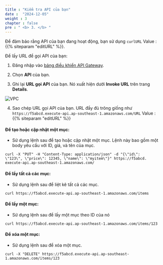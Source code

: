 ```yaml
---
title : "Kiểm tra API của bạn"
date :  "2024-12-05" 
weight : 3
chapter : false
pre : " <b> 3. </b> "
---
```


Để đảm bảo rằng API của bạn đang hoạt động, bạn sử dụng `curlURL` Value : {{% siteparam "editURL" %}}.

Để lấy URL để gọi API của bạn:

 1. Đăng nhập vào [bảng điều khiển API Gateway](https://console.aws.amazon.com/apigateway).

 2. Chọn **API** của bạn.

 3. Ghi lại **URL gọi API** của bạn. Nó xuất hiện dưới **Invoke URL** trên trang **Details**.

 ![VPC](/images/check_api/c1.png)

 4. Sao chép URL gọi API của bạn. URL đầy đủ trông giống như ` https://f5abcd.execute-api.ap-southeast-1.amazonaws.com/URL` Value : {{% siteparam "editURL" %}}

#### Để tạo hoặc cập nhật một mục:

 + Sử dụng lệnh sau để tạo hoặc cập nhật một mục. Lệnh này bao gồm một body yêu cầu với ID, giá, và tên của mục.
 ```
 curl -X "PUT" -H "Content-Type: application/json" -d "{\"id\": \"123\", \"price\": 12345, \"name\": \"myitem\"}" https://f5abcd. execute-api.ap-southeast-1.amazonaws.com/ 
 ```

#### Để lấy tất cả các mục:

 + Sử dụng lệnh sau để liệt kê tất cả các mục.

 ```
 curl https://f5abcd.execute-api.ap-southeast-1.amazonaws.com/items
 ```

#### Để lấy một mục:

 + Sử dụng lệnh sau để lấy một mục theo ID của nó
 ```
 curl https://f5abcd.execute-api.ap-southeast-1.amazonaws.com/items/123
 ```

#### Để xóa một mục:

 + Sử dụng lệnh sau để xóa một mục.
 ```
 curl -X "DELETE" https://f5abcd.execute-api.ap-southeast-1.amazonaws.com/items/123
 ```
 
